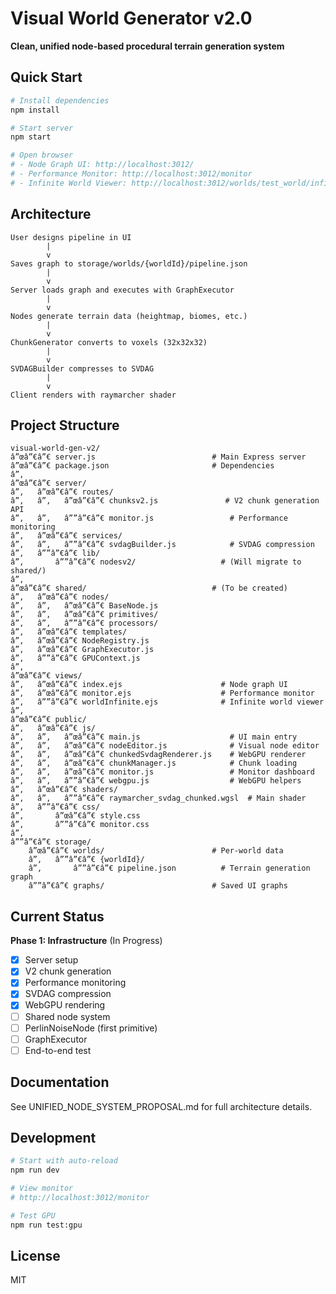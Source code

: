 ﻿# Visual World Generator v2.0

**Clean, unified node-based procedural terrain generation system**

## Quick Start

```bash
# Install dependencies
npm install

# Start server
npm start

# Open browser
# - Node Graph UI: http://localhost:3012/
# - Performance Monitor: http://localhost:3012/monitor
# - Infinite World Viewer: http://localhost:3012/worlds/test_world/infinite
```

## Architecture

```
User designs pipeline in UI
        |
        v
Saves graph to storage/worlds/{worldId}/pipeline.json
        |
        v
Server loads graph and executes with GraphExecutor
        |
        v
Nodes generate terrain data (heightmap, biomes, etc.)
        |
        v
ChunkGenerator converts to voxels (32x32x32)
        |
        v
SVDAGBuilder compresses to SVDAG
        |
        v
Client renders with raymarcher shader
```

## Project Structure

```
visual-world-gen-v2/
â”œâ”€â”€ server.js                          # Main Express server
â”œâ”€â”€ package.json                       # Dependencies
â”‚
â”œâ”€â”€ server/
â”‚   â”œâ”€â”€ routes/
â”‚   â”‚   â”œâ”€â”€ chunksv2.js               # V2 chunk generation API
â”‚   â”‚   â””â”€â”€ monitor.js                 # Performance monitoring
â”‚   â”œâ”€â”€ services/
â”‚   â”‚   â””â”€â”€ svdagBuilder.js            # SVDAG compression
â”‚   â””â”€â”€ lib/
â”‚       â””â”€â”€ nodesv2/                   # (Will migrate to shared/)
â”‚
â”œâ”€â”€ shared/                            # (To be created)
â”‚   â”œâ”€â”€ nodes/
â”‚   â”‚   â”œâ”€â”€ BaseNode.js
â”‚   â”‚   â”œâ”€â”€ primitives/
â”‚   â”‚   â””â”€â”€ processors/
â”‚   â”œâ”€â”€ templates/
â”‚   â”œâ”€â”€ NodeRegistry.js
â”‚   â”œâ”€â”€ GraphExecutor.js
â”‚   â””â”€â”€ GPUContext.js
â”‚
â”œâ”€â”€ views/
â”‚   â”œâ”€â”€ index.ejs                      # Node graph UI
â”‚   â”œâ”€â”€ monitor.ejs                    # Performance monitor
â”‚   â””â”€â”€ worldInfinite.ejs              # Infinite world viewer
â”‚
â”œâ”€â”€ public/
â”‚   â”œâ”€â”€ js/
â”‚   â”‚   â”œâ”€â”€ main.js                    # UI main entry
â”‚   â”‚   â”œâ”€â”€ nodeEditor.js              # Visual node editor
â”‚   â”‚   â”œâ”€â”€ chunkedSvdagRenderer.js    # WebGPU renderer
â”‚   â”‚   â”œâ”€â”€ chunkManager.js            # Chunk loading
â”‚   â”‚   â”œâ”€â”€ monitor.js                 # Monitor dashboard
â”‚   â”‚   â””â”€â”€ webgpu.js                  # WebGPU helpers
â”‚   â”œâ”€â”€ shaders/
â”‚   â”‚   â””â”€â”€ raymarcher_svdag_chunked.wgsl  # Main shader
â”‚   â””â”€â”€ css/
â”‚       â”œâ”€â”€ style.css
â”‚       â””â”€â”€ monitor.css
â”‚
â””â”€â”€ storage/
    â”œâ”€â”€ worlds/                        # Per-world data
    â”‚   â””â”€â”€ {worldId}/
    â”‚       â””â”€â”€ pipeline.json          # Terrain generation graph
    â””â”€â”€ graphs/                        # Saved UI graphs
```

## Current Status

**Phase 1: Infrastructure** (In Progress)
- [x] Server setup
- [x] V2 chunk generation
- [x] Performance monitoring
- [x] SVDAG compression
- [x] WebGPU rendering
- [ ] Shared node system
- [ ] PerlinNoiseNode (first primitive)
- [ ] GraphExecutor
- [ ] End-to-end test

## Documentation

See UNIFIED_NODE_SYSTEM_PROPOSAL.md for full architecture details.

## Development

```bash
# Start with auto-reload
npm run dev

# View monitor
# http://localhost:3012/monitor

# Test GPU
npm run test:gpu
```

## License

MIT

